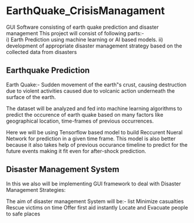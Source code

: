# EarthQuake_CrisisManagament
GUI Software consisting of earth quake prediction and disaster management
This project will consist of following parts:-  
i)  Earth Prediction using machine learning or AI based models.
ii) development  of appropriate disaster management strategy based on the collected data from disasters

## Earthquake Prediction
Earth Quake:- Sudden  movement  of  the  earth‟s  crust,  causing  destruction  due  to  violent  activities caused  due  to  volcanic  action  underneath  the  surface  of  the  earth. 

The dataset will be analyzed and fed into machine learning algorithms to predict the occurence of earth quake based on many factors like geographical location, time-frames of previous occurrences.


Here we will be using Tensorflow based model to build Reccurent Nueral Network for prediction in a given time frame.
This model is also better because it also takes help of previous occurance timeline to predict for the future events making it fit even for after-shock prediction.  

## Disaster Management System
In this we also will be implementing GUI framework to deal with Disaster  Management  Strategies:     

The aim of disaster management System will be:-
list
Minimize casualties
Rescue victims on time
Offer first aid instantly
Locate and Evacuate people to safe places
